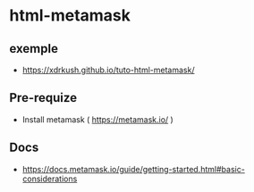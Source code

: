 # html-metamask

## exemple
  - https://xdrkush.github.io/tuto-html-metamask/

## Pre-requize
  - Install metamask ( https://metamask.io/ )

## Docs
  - https://docs.metamask.io/guide/getting-started.html#basic-considerations
